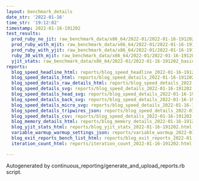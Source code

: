 ```yaml
---
layout: benchmark_details
date_str: '2022-01-16'
time_str: '19:12:02'
timestamp: 2022-01-16-191202
test_results:
  prod_ruby_no_jit: raw_benchmark_data/x86_64/2022-01/2022-01-16-191202_basic_benchmark_prod_ruby_no_jit.json
  prod_ruby_with_mjit: raw_benchmark_data/x86_64/2022-01/2022-01-16-191202_basic_benchmark_prod_ruby_with_mjit.json
  prod_ruby_with_yjit: raw_benchmark_data/x86_64/2022-01/2022-01-16-191202_basic_benchmark_prod_ruby_with_yjit.json
  ruby_30_with_mjit: raw_benchmark_data/x86_64/2022-01/2022-01-16-191202_basic_benchmark_ruby_30_with_mjit.json
  yjit_stats: raw_benchmark_data/x86_64/2022-01/2022-01-16-191202_basic_benchmark_yjit_stats.json
reports:
  blog_speed_headline_html: reports/blog_speed_headline_2022-01-16-191202.html
  blog_speed_details_html: reports/blog_speed_details_2022-01-16-191202.html
  blog_speed_details_raw_details_html: reports/blog_speed_details_2022-01-16-191202.raw_details.html
  blog_speed_details_svg: reports/blog_speed_details_2022-01-16-191202.svg
  blog_speed_details_head_svg: reports/blog_speed_details_2022-01-16-191202.head.svg
  blog_speed_details_back_svg: reports/blog_speed_details_2022-01-16-191202.back.svg
  blog_speed_details_micro_svg: reports/blog_speed_details_2022-01-16-191202.micro.svg
  blog_speed_details_tripwires_json: reports/blog_speed_details_2022-01-16-191202.tripwires.json
  blog_speed_details_csv: reports/blog_speed_details_2022-01-16-191202.csv
  blog_memory_details_html: reports/blog_memory_details_2022-01-16-191202.html
  blog_yjit_stats_html: reports/blog_yjit_stats_2022-01-16-191202.html
  variable_warmup_warmup_settings_json: reports/variable_warmup_2022-01-16-191202.warmup_settings.json
  blog_exit_reports_bench_list_html: reports/blog_exit_reports_2022-01-16-191202.bench_list.html
  iteration_count_html: reports/iteration_count_2022-01-16-191202.html

---
```

Autogenerated by continuous_reporting/generate_and_upload_reports.rb script.
